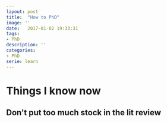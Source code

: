 ```yaml
---
layout: post
title:  "How to PhD"
image: ''
date:   2017-01-02 19:33:31
tags:
- PhD
description: ''
categories:
- PhD
serie: learn
---
```


# Things I know now

## Don't put too much stock in the lit review
 
